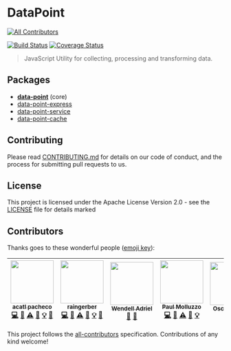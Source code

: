 # DataPoint
[![All Contributors](https://img.shields.io/badge/all_contributors-6-orange.svg?style=flat-square)](#contributors)

[![Build Status](https://travis-ci.org/ViacomInc/data-point.svg?branch=master)](https://travis-ci.org/ViacomInc/data-point) [![Coverage Status](https://coveralls.io/repos/github/ViacomInc/data-point/badge.svg?branch=master)](https://coveralls.io/github/ViacomInc/data-point?branch=master)

> JavaScript Utility for collecting, processing and transforming data.

## Packages

- **[data-point](packages/data-point)** (core)
- [data-point-express](packages/data-point-express)
- [data-point-service](packages/data-point-service)
- [data-point-cache](packages/data-point-cache)

## Contributing

Please read [CONTRIBUTING.md](CONTRIBUTING.md) for details on our code of conduct, and the process for submitting pull requests to us.

## License

This project is licensed under the  Apache License Version 2.0 - see the [LICENSE](LICENSE) file for details
marked

## Contributors

Thanks goes to these wonderful people ([emoji key](https://github.com/kentcdodds/all-contributors#emoji-key)):

<!-- ALL-CONTRIBUTORS-LIST:START - Do not remove or modify this section -->
<!-- prettier-ignore -->
| [<img src="https://avatars2.githubusercontent.com/u/235111?v=4" width="100px;"/><br /><sub><b>acatl pacheco</b></sub>](https://github.com/acatl)<br />[💻](https://github.com/ViacomInc/data-point/commits?author=acatl "Code") [📖](https://github.com/ViacomInc/data-point/commits?author=acatl "Documentation") [⚠️](https://github.com/ViacomInc/data-point/commits?author=acatl "Tests") [👀](#review-acatl "Reviewed Pull Requests") [💡](#example-acatl "Examples") [🐛](https://github.com/ViacomInc/data-point/issues?q=author%3Aacatl "Bug reports") | [<img src="https://avatars2.githubusercontent.com/u/3729628?v=4" width="100px;"/><br /><sub><b>raingerber</b></sub>](https://github.com/raingerber)<br />[💻](https://github.com/ViacomInc/data-point/commits?author=raingerber "Code") [📖](https://github.com/ViacomInc/data-point/commits?author=raingerber "Documentation") [⚠️](https://github.com/ViacomInc/data-point/commits?author=raingerber "Tests") [👀](#review-raingerber "Reviewed Pull Requests") [💡](#example-raingerber "Examples") [🐛](https://github.com/ViacomInc/data-point/issues?q=author%3Araingerber "Bug reports") | [<img src="https://avatars1.githubusercontent.com/u/11641518?v=4" width="100px;"/><br /><sub><b>Wendell Adriel</b></sub>](https://wendelladriel.com)<br />[📖](https://github.com/ViacomInc/data-point/commits?author=WendellAdriel "Documentation") [🔧](#tool-WendellAdriel "Tools") | [<img src="https://avatars3.githubusercontent.com/u/737065?v=4" width="100px;"/><br /><sub><b>Paul Molluzzo</b></sub>](https://paul.molluzzo.com)<br />[💻](https://github.com/ViacomInc/data-point/commits?author=paulmolluzzo "Code") [📖](https://github.com/ViacomInc/data-point/commits?author=paulmolluzzo "Documentation") [⚠️](https://github.com/ViacomInc/data-point/commits?author=paulmolluzzo "Tests") [👀](#review-paulmolluzzo "Reviewed Pull Requests") [💡](#example-paulmolluzzo "Examples") | [<img src="https://avatars3.githubusercontent.com/u/153045?v=4" width="100px;"/><br /><sub><b>Oscar Valdez</b></sub>](http://ozipi.com)<br />[📖](https://github.com/ViacomInc/data-point/commits?author=ozipi "Documentation") | [<img src="https://avatars1.githubusercontent.com/u/11486970?v=4" width="100px;"/><br /><sub><b>Abe Peterkin</b></sub>](https://github.com/abepeterkin)<br />[📖](https://github.com/ViacomInc/data-point/commits?author=abepeterkin "Documentation") |
| :---: | :---: | :---: | :---: | :---: | :---: |
<!-- ALL-CONTRIBUTORS-LIST:END -->

This project follows the [all-contributors](https://github.com/kentcdodds/all-contributors) specification. Contributions of any kind welcome!
